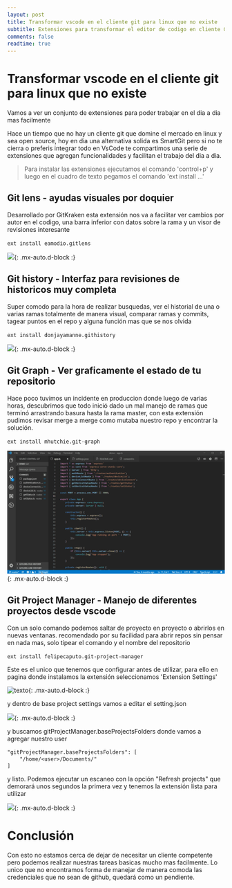 ```yaml
---
layout: post
title: Transformar vscode en el cliente git para linux que no existe
subtitle: Extensiones para transformar el editor de codigo en cliente GIT
comments: false
readtime: true
---
```


# Transformar vscode en el cliente git para linux que no existe

Vamos a ver un conjunto de extensiones para poder trabajar en el dia a dia mas facilmente

Hace un tiempo que no hay un cliente git que domine el mercado en linux y sea open source, hoy en dia una alternativa solida es SmartGit pero si no te cierra o preferis integrar todo en VsCode te compartimos una serie de extensiones que agregan funcionalidades y facilitan el trabajo del dia a dia.

> Para instalar las extensiones ejecutamos el comando 'control+p' y luego en el cuadro de texto pegamos el comando 'ext install ...'

## Git lens - ayudas visuales por doquier
Desarrollado por GitKraken esta extensión nos va a facilitar ver cambios por autor en el codigo, una barra inferior con datos sobre la rama y un visor de revisiones interesante

`ext install eamodio.gitlens`

![](https://raw.githubusercontent.com/gitkraken/vscode-gitlens/main/images/docs/current-line-blame.png){: .mx-auto.d-block :}

## Git history - Interfaz para revisiones de historicos muy completa

Super comodo para la hora de realizar busquedas, ver el historial de una o varias ramas totalmente de manera visual, comparar ramas y commits, tagear puntos en el repo y alguna función mas que se nos olvida

`ext install donjayamanne.githistory`

![](https://raw.githubusercontent.com/DonJayamanne/gitHistoryVSCode/master/images/lineHistoryCommandv3.gif){: .mx-auto.d-block :}

## Git Graph - Ver graficamente el estado de tu repositorio

Hace poco tuvimos un incidente en produccion donde luego de varias horas, descubrimos que todo inició dado un mal manejo de ramas que terminó arrastrando basura hasta la rama master, con esta extensión pudimos revisar merge a merge como mutaba nuestro repo y encontrar la solución.

`ext install mhutchie.git-graph`

![](https://github.com/mhutchie/vscode-git-graph/raw/master/resources/demo.gif){: .mx-auto.d-block :}

## Git Project Manager - Manejo de diferentes proyectos desde vscode

Con un solo comando podemos saltar de proyecto en proyecto o abrirlos en nuevas ventanas. recomendado por su facilidad para abrir repos sin pensar en nada mas, solo tipear el comando y el nombre del repositorio

`ext install felipecaputo.git-project-manager`

Este es el unico que tenemos que configurar antes de utilizar, para ello en pagina donde instalamos la extensión seleccionamos 'Extension Settings'

![texto](https://i.imgur.com/fHWOHYz.png){: .mx-auto.d-block :}

y dentro de base project settings vamos a editar el setting.json

![](https://i.imgur.com/13KJV6Z.png){: .mx-auto.d-block :}

y buscamos gitProjectManager.baseProjectsFolders donde vamos a agregar nuestro user

```
"gitProjectManager.baseProjectsFolders": [        
    "/home/<user>/Documents/"
]
```

y listo. Podemos ejecutar un escaneo con la opción "Refresh projects" que demorará unos segundos la primera vez y tenemos la extensión lista para utilizar

![](https://github.com/felipecaputo/git-project-manager/raw/HEAD/img/openProject.gif){: .mx-auto.d-block :}

# Conclusión

Con esto no estamos cerca de dejar de necesitar un cliente competente pero podemos realizar nuestras tareas basicas mucho mas facilmente. Lo unico que no encontramos forma de manejar de manera comoda las credenciales que no sean de github, quedará como un pendiente.